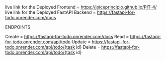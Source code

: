 live link for the Deployed Frontend =  https://joiceprincipio.github.io/PIT-4/
live link for the Deployed FastAPI Backend = https://fastapi-for-todo.onrender.com/docs

ENDPOINTS

Create = https://fastapi-for-todo.onrender.com/docs
Read = https://fastapi-for-todo.onrender.com/api/todo
Update = https://fastapi-for-todo.onrender.com/api/todo/{task id}
Delete = https://fastapi-for-todo.onrender.com/api/todo/{task id}
